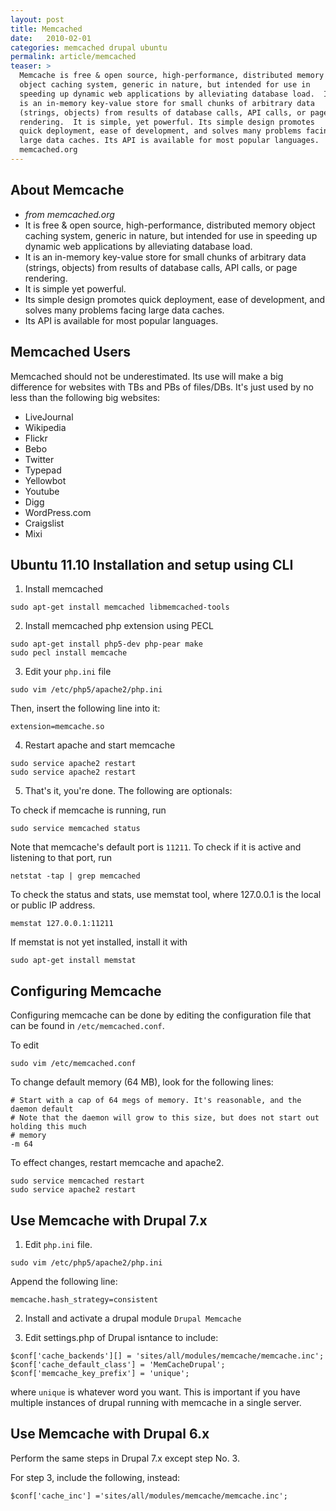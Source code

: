 ```yaml
---
layout: post
title: Memcached
date:   2010-02-01
categories: memcached drupal ubuntu
permalink: article/memcached
teaser: >
  Memcache is free & open source, high-performance, distributed memory
  object caching system, generic in nature, but intended for use in
  speeding up dynamic web applications by alleviating database load.  It
  is an in-memory key-value store for small chunks of arbitrary data
  (strings, objects) from results of database calls, API calls, or page
  rendering.  It is simple, yet powerful. Its simple design promotes
  quick deployment, ease of development, and solves many problems facing
  large data caches. Its API is available for most popular languages.  -
  memcached.org
---
```


## About Memcache
- *from memcached.org*
- It is free & open source, high-performance, distributed memory object caching system, generic in nature, but intended for use in speeding up dynamic web applications by alleviating database load.
- It is an in-memory key-value store for small chunks of arbitrary data (strings, objects) from results of database calls, API calls, or page rendering.
- It is simple yet powerful.
- Its simple design promotes quick deployment, ease of development, and solves many problems facing large data caches.
- Its API is available for most popular languages.

## Memcached Users
Memcached should not be underestimated.  Its use will make a big difference for websites with TBs and PBs of files/DBs.  It's just used by no less than the following big websites:

* LiveJournal
* Wikipedia
* Flickr
* Bebo
* Twitter
* Typepad
* Yellowbot
* Youtube
* Digg
* WordPress.com
* Craigslist
* Mixi

## Ubuntu 11.10 Installation and setup using CLI

1. Install memcached

  ~~~
  sudo apt-get install memcached libmemcached-tools
  ~~~

2. Install memcached php extension using PECL

  ~~~
  sudo apt-get install php5-dev php-pear make
  sudo pecl install memcache
  ~~~

3. Edit your `php.ini` file

  ~~~
  sudo vim /etc/php5/apache2/php.ini
  ~~~

  Then, insert the following line into it:

  ~~~
  extension=memcache.so
  ~~~

4. Restart apache and start memcache

  ~~~
  sudo service apache2 restart
  sudo service apache2 restart
  ~~~

5. That's it, you're done. The following are optionals:

  To check if memcache is running, run

  ~~~
  sudo service memcached status
  ~~~

  Note that memcache's default port is `11211`. To check if it is active and listening to that port, run

  ~~~
  netstat -tap | grep memcached
  ~~~

  To check the status and stats, use memstat tool, where 127.0.0.1 is the local or public IP address.

  ~~~
  memstat 127.0.0.1:11211
  ~~~

  If memstat is not yet installed, install it with

  ~~~
  sudo apt-get install memstat
  ~~~

## Configuring Memcache

Configuring memcache can be done by editing the configuration file that can be found in `/etc/memcached.conf`.

To edit

~~~
sudo vim /etc/memcached.conf
~~~

To change default memory (64 MB), look for the following lines:

~~~
# Start with a cap of 64 megs of memory. It's reasonable, and the daemon default
# Note that the daemon will grow to this size, but does not start out holding this much
# memory
-m 64
~~~

To effect changes, restart memcache and apache2.

~~~
sudo service memcached restart
sudo service apache2 restart
~~~

## Use Memcache with Drupal 7.x

1. Edit `php.ini` file.

  ~~~
  sudo vim /etc/php5/apache2/php.ini
  ~~~

  Append the following line:

  ~~~
  memcache.hash_strategy=consistent
  ~~~

2. Install and activate a drupal module `Drupal Memcache`

3. Edit settings.php of Drupal isntance to include:

  ~~~
  $conf['cache_backends'][] = 'sites/all/modules/memcache/memcache.inc';
  $conf['cache_default_class'] = 'MemCacheDrupal';
  $conf['memcache_key_prefix'] = 'unique';
  ~~~

  where `unique` is whatever word you want. This is important if you have multiple instances of drupal running with memcache in a single server.

## Use Memcache with Drupal 6.x

Perform the same steps in Drupal 7.x except step No. 3.

For step 3, include the following, instead:

~~~
$conf['cache_inc'] ='sites/all/modules/memcache/memcache.inc';
~~~
